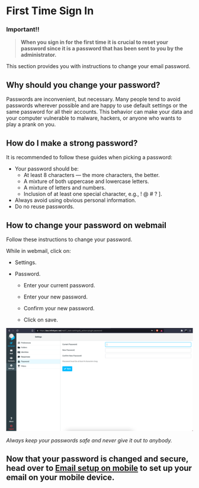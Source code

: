 # First Time Sign In

### Important!!
> **When you sign in for the first time it is crucial to reset your password since it is a password that has been sent to you by the administrator.**

This section provides you with instructions to change your email password.

## Why should you change your password?

Passwords are inconvenient, but necessary. Many people tend to avoid passwords wherever possible and are happy to use default settings or the same password for all their accounts. This behavior can make your data and your computer vulnerable to malware, hackers, or anyone who wants to play a prank on you.

## How do I make a strong password?

It is recommended to follow these guides when picking a password: 

* Your password should be:
  * At least 8 characters — the more characters, the better.
  * A mixture of both uppercase and lowercase letters.
  * A mixture of letters and numbers.
  * Inclusion of at least one special character, e.g., ! @ # ? ].
* Always avoid using obvious personal information.
* Do no reuse passwords.

## How to change your password on webmail


Follow these instructions to change your password.

While in webmail, click on:

* Settings.

* Password.

    * Enter your current password.

    * Enter your new password.

    * Confirm your new password.

    * Click on save.

![image.png](/.attachments/image-532d02cd-2bec-4605-bc8a-d55d0e0f736e.png)

*Always keep your passwords safe and never give it out to anybody.*

Now that your password is changed and secure, head over to [Email setup on mobile](https://dev.azure.com/infinityarc/Library/_wiki/wikis/Support-pages/7/Email-Setup-on-Mobile?anchor=setting-up-your-email-on-mobile-devices) to set up your email on your mobile device.
-